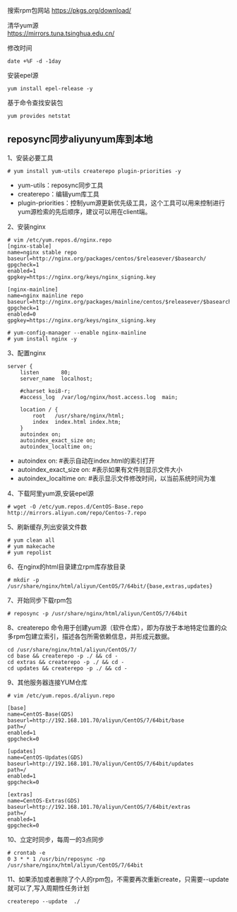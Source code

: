 搜索rpm包网站
https://pkgs.org/download/  

清华yum源  
https://mirrors.tuna.tsinghua.edu.cn/  

修改时间  
```
date +%F -d -1day  
```  

安装epel源  
```
yum install epel-release -y  
```  

基于命令查找安装包  
```
yum provides netstat  
```

reposync同步aliyunyum库到本地  
---
1、安装必要工具  
```
# yum install yum-utils createrepo plugin-priorities -y
```  
- yum-utils：reposync同步工具  
- createrepo：编辑yum库工具  
- plugin-priorities：控制yum源更新优先级工具，这个工具可以用来控制进行yum源检索的先后顺序，建议可以用在client端。  

2、安装nginx  
```
# vim /etc/yum.repos.d/nginx.repo
[nginx-stable]
name=nginx stable repo
baseurl=http://nginx.org/packages/centos/$releasever/$basearch/
gpgcheck=1
enabled=1
gpgkey=https://nginx.org/keys/nginx_signing.key

[nginx-mainline]
name=nginx mainline repo
baseurl=http://nginx.org/packages/mainline/centos/$releasever/$basearch/
gpgcheck=1
enabled=0
gpgkey=https://nginx.org/keys/nginx_signing.key

# yum-config-manager --enable nginx-mainline
# yum install nginx -y
```  

3、配置nginx  
```
server {
    listen       80;
    server_name  localhost;

    #charset koi8-r;
    #access_log  /var/log/nginx/host.access.log  main;

    location / {
        root   /usr/share/nginx/html;
        index  index.html index.htm;
    }
    autoindex on;
    autoindex_exact_size on;
    autoindex_localtime on;
```  
- autoindex on: #表示自动在index.html的索引打开  
- autoindex_exact_size on: #表示如果有文件则显示文件大小  
- autoindex_localtime on: #表示显示文件修改时间，以当前系统时间为准  

4、下载阿里yum源,安装epel源  
```
# wget -O /etc/yum.repos.d/CentOS-Base.repo http://mirrors.aliyun.com/repo/Centos-7.repo
```  

5、刷新缓存,列出安装文件数  
```
# yum clean all
# yum makecache
# yum repolist
```  

6、在nginx的html目录建立rpm库存放目录  
```
# mkdir -p /usr/share/nginx/html/aliyun/CentOS/7/64bit/{base,extras,updates}
```  

7、开始同步下载rpm包  
```  
# reposync -p /usr/share/nginx/html/aliyun/CentOS/7/64bit
```  

8、createrepo 命令用于创建yum源（软件仓库），即为存放于本地特定位置的众多rpm包建立索引，描述各包所需依赖信息，并形成元数据。    
```
cd /usr/share/nginx/html/aliyun/CentOS/7/
cd base && createrepo -p ./ && cd -
cd extras && createrepo -p ./ && cd -
cd updates && createrepo -p ./ && cd -
```  

9、其他服务器连接YUM仓库  
```
# vim /etc/yum.repos.d/aliyun.repo
 
[base]
name=CentOS-Base(GDS)
baseurl=http://192.168.101.70/aliyun/CentOS/7/64bit/base
path=/
enabled=1
gpgcheck=0
 
[updates]
name=CentOS-Updates(GDS)
baseurl=http://192.168.101.70/aliyun/CentOS/7/64bit/updates
path=/
enabled=1
gpgcheck=0
 
[extras]
name=CentOS-Extras(GDS)
baseurl=http://192.168.101.70/aliyun/CentOS/7/64bit/extras
path=/
enabled=1
gpgcheck=0
```  

10、立定时同步，每周一的3点同步  
```
# crontab -e
0 3 * * 1 /usr/bin/reposync -np   /usr/share/nginx/html/aliyun/CentOS/7/64bit
```  

11、如果添加或者删除了个人的rpm包，不需要再次重新create，只需要--update就可以了,写入周期性任务计划  
```
createrepo --update  ./
```  
